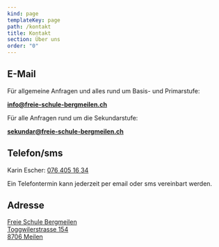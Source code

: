 ```yaml
---
kind: page
templateKey: page
path: /kontakt
title: Kontakt
section: Über uns
order: "0"
---
```

## E-Mail

Für allgemeine Anfragen und alles rund um Basis- und Primarstufe:

**info@freie-schule-bergmeilen.ch**

Für alle Anfragen rund um die Sekundarstufe:

**[sekundar@freie-schule-bergmeilen.ch](mailto:sekundar@freie-schule-bergmeilen.ch)**

## [](mailto:sekundar@freie-schule-bergmeilen.ch)Telefon/sms

Karin Escher: <a href="tel:076 405 16 34">076 405 16 34</a> 

Ein Telefontermin  kann jederzeit per email oder sms vereinbart werden.

## Adresse

[ Freie Schule Bergmeilen \
Toggwilerstrasse 154 \
8706 Meilen ](https://goo.gl/maps/8ESxFM69JWQ2)